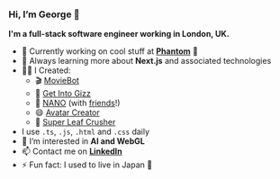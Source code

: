 ### Hi, I’m George 👋
**I'm a full-stack software engineer working in London, UK.**

- 💪 Currently working on cool stuff at **[Phantom](https://www.phantom.land)** 👻
- 🌱 Always learning more about **Next.js** and associated technologies 
- 👷‍♂️ I Created:
  - 🎬 [MovieBot](https://movie-recs-seven.vercel.app/)
  - 🎵 [Get Into Gizz](https://get-into-gizz.com/)
  - 🧃 [NANO](http://www.getnano.uk/) (with [friends](https://github.com/kiran-blip/nano)!)
  - 😄 [Avatar Creator](https://gloyens.github.io/avatar-creator/)
  - 🍃 [Super Leaf Crusher](https://starborg.itch.io/super-leaf-crusher)
- I use `.ts`, `.js`, `.html` and `.css` daily
- 👀 I’m interested in **AI and WebGL**
- 📫 Contact me on [**LinkedIn**](https://www.linkedin.com/in/gloyens/)
- ⚡ Fun fact: I used to live in Japan 🗾

